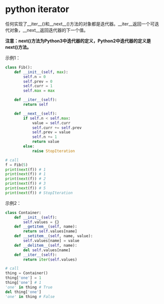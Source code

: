 python iterator
===============

任何实现了__iter__()和__next__()方法的对象都是迭代器。__iter__返回一个可迭代对象，__next__返回迭代器的下一个值。

**注意：__next__()方法为Python3中迭代器的定义，Python2中迭代器的定义是next()方法。**

示例1：
```python
class Fib():
    def __init__(self, max):
        self.n = 0
        self.prev = 0
        self.curr = 1
        self.max = max

    def __iter__(self):
        return self

    def __next__(self):
        if self.n < self.max:
            value = self.curr
            self.curr += self.prev
            self.prev = value
            self.n += 1
            return value
        else:
            raise StopIteration

# call
f = Fib(5)
print(next(f)) # 1
print(next(f)) # 1
print(next(f)) # 2
print(next(f)) # 3
print(next(f)) # 5
print(next(f)) # StopIteration
```

示例2：
```python
class Container:
    def __init__(self):
        self.values = {}
    def __getitem__(self, name):
        return self.values[name]
    def __setitem__(self, name, value):
        self.values[name] = value
    def __delitem__(self, name):
        del self.values[name]
    def __iter__(self):
        return iter(self.values)

# call
thing = Container()
thing['one'] = 1
thing['one'] # 1
'one' in thing # True
del thing['one']
'one' in thing # False
```
